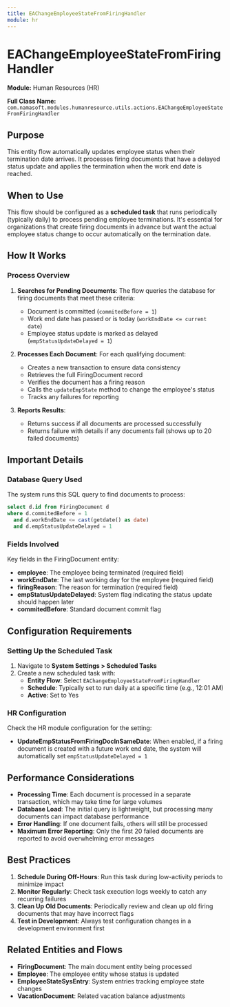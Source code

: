 ```yaml
---
title: EAChangeEmployeeStateFromFiringHandler
module: hr
---
```


<div class='entity-flows'>

# EAChangeEmployeeStateFromFiringHandler

**Module:** Human Resources (HR)

**Full Class Name:** `com.namasoft.modules.humanresource.utils.actions.EAChangeEmployeeStateFromFiringHandler`

## Purpose

This entity flow automatically updates employee status when their termination date arrives. It processes firing documents that have a delayed status update and applies the termination when the work end date is reached.

## When to Use

This flow should be configured as a **scheduled task** that runs periodically (typically daily) to process pending employee terminations. It's essential for organizations that create firing documents in advance but want the actual employee status change to occur automatically on the termination date.

## How It Works

### Process Overview

1. **Searches for Pending Documents**: The flow queries the database for firing documents that meet these criteria:
   - Document is committed (`commitedBefore = 1`)
   - Work end date has passed or is today (`workEndDate <= current date`)
   - Employee status update is marked as delayed (`empStatusUpdateDelayed = 1`)

2. **Processes Each Document**: For each qualifying document:
   - Creates a new transaction to ensure data consistency
   - Retrieves the full FiringDocument record
   - Verifies the document has a firing reason
   - Calls the `updateEmpState` method to change the employee's status
   - Tracks any failures for reporting

3. **Reports Results**: 
   - Returns success if all documents are processed successfully
   - Returns failure with details if any documents fail (shows up to 20 failed documents)

## Important Details

### Database Query Used

The system runs this SQL query to find documents to process:

```sql
select d.id from FiringDocument d
where d.commitedBefore = 1 
  and d.workEndDate <= cast(getdate() as date)
  and d.empStatusUpdateDelayed = 1
```

### Fields Involved

Key fields in the FiringDocument entity:
- **employee**: The employee being terminated (required field)
- **workEndDate**: The last working day for the employee (required field)
- **firingReason**: The reason for termination (required field)
- **empStatusUpdateDelayed**: System flag indicating the status update should happen later
- **commitedBefore**: Standard document commit flag

## Configuration Requirements

### Setting Up the Scheduled Task

1. Navigate to **System Settings > Scheduled Tasks**
2. Create a new scheduled task with:
   - **Entity Flow**: Select `EAChangeEmployeeStateFromFiringHandler`
   - **Schedule**: Typically set to run daily at a specific time (e.g., 12:01 AM)
   - **Active**: Set to Yes

### HR Configuration

Check the HR module configuration for the setting:
- **UpdateEmpStatusFromFiringDocInSameDate**: When enabled, if a firing document is created with a future work end date, the system will automatically set `empStatusUpdateDelayed = 1`

## Performance Considerations

- **Processing Time**: Each document is processed in a separate transaction, which may take time for large volumes
- **Database Load**: The initial query is lightweight, but processing many documents can impact database performance
- **Error Handling**: If one document fails, others will still be processed
- **Maximum Error Reporting**: Only the first 20 failed documents are reported to avoid overwhelming error messages

## Best Practices

1. **Schedule During Off-Hours**: Run this task during low-activity periods to minimize impact
2. **Monitor Regularly**: Check task execution logs weekly to catch any recurring failures
3. **Clean Up Old Documents**: Periodically review and clean up old firing documents that may have incorrect flags
4. **Test in Development**: Always test configuration changes in a development environment first

## Related Entities and Flows

- **FiringDocument**: The main document entity being processed
- **Employee**: The employee entity whose status is updated
- **EmployeeStateSysEntry**: System entries tracking employee state changes
- **VacationDocument**: Related vacation balance adjustments

</div>